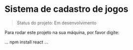 # Sistema de cadastro de jogos

> Status do projeto: Em desenvolvimento

Para rodar este projeto na sua máquina, por favor digite:

...
npm install react
...
